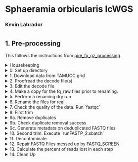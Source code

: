 # Sphaeramia orbicularis lcWGS 
### Kevin Labrador
#


## 1. Pre-processing


This follows the instructions from [pire_fq_gz_processing](https://github.com/philippinespire/pire_fq_gz_processing/blob/main/README.md).

<details>
	<summary>Housekeeping</summary>

1. Setup Computer 
	- Computer set-up following C.Bird's [instructions](https://github.com/kllabrador/TAMUCC_GCL_Bioinformatics/blob/main/ComputerSetUp.md)
  
2. Go to [pire_fq_gz_processing](https://github.com/philippinespire/pire_fq_gz_processing/blob/main/README.md). Follow instructions.

3. Identify HPC being used: Wahab
  
4. Log-in to Wahab

```bash
ssh hpc-0289@wahab.hpc.odu.edu
# Refer to private notes for password
```
</details>


<details>
	<summary>0. Set up directory</summary>
	
- Go to E.Garcia's directory 
- All directories have already been prepared beforehand, so there is no need to create a personal subdirectory.

```bash
cd /home/e1garcia/shotgun_PIRE/pire_lcwgs_data_processing/sphaeramia_orbicularis
```

- Go to the assigned working directories and create the following subdirs:
  
```bash
mkdir fq_fp1 fq_fp1_clmp fq_fp1_clmp_fp2 fq_fp1_clmp_fp2_fqscrn fq_fp1_clmp_fp2_fqscrn_rprd
```
</details>


<details>
	<summary>1. Download data from TAMUCC grid</summary>

> This was already done by E.Garcia.

</details>


<details>
	<summary>2. Proofread the decode file(s)</summary>

- Review the decode file

```bash
cd ./fq_raw
less *SequenceNameDecode.txt
```

>The naming convention for the decode file's Extraction_ID was not followed. Details are as follows:
>> whitespace within name (e.g., `Sor-Acan_049-Ex1-1E -lcwgs-1-T`)

> Is the dataset complete?

>> No, there is an excess of samples. It should be 221, not 223\
>> There were sequences from an old sequencing run that were transferred that should not have been (S.Magnuson)\

> Delete the following sequences from the fq_raw directory:
>> SoC0301809F\
>> SoC0301809G\
>> SoC0301809H\

```
#!bin/bash

sequence_dir="/home/e1garcia/shotgun_PIRE/pire_lcwgs_data_processing/sphaeramia_orbicularis/fq_raw"
#seqID=("SoC0301809F" "SoC0301809G" "SoC0301809H") # This only records G and H, not F, which is weird.
seqID=("SoC0301809")
outfile="delete_seq.out"

for file in $(find $sequence_dir -name "*.fq.gz"); do
        for seqID in "${seqID[@]}"; do
                if [[ $file =~ $seqID ]]; then
                        echo "Deleting file: $file" >> $outfile
                        rm -i $file
                        break
                fi
        done
done

```

> Download "SoC0604808A" data from TAMUCC grid

```
cd /home/e1garcia/shotgun_PIRE/pire_lcwgs_data_processing/sphaeramia_orbicularis/fq_raw

wget https://gridftp.tamucc.edu/genomics/20230123_PIRE-Sor-lcwgs-testlane/SoC0604808A_CKDL220033557-1A_HJFC3CCX2_L4_1.fq.gz
wget https://gridftp.tamucc.edu/genomics/20230123_PIRE-Sor-lcwgs-testlane/SoC0604808A_CKDL220033557-1A_HJFC3CCX2_L4_2.fq.gz
```

> Recheck dataset. There should be 221 samples.
>> Yes. There are 221 samples.

> Are there duplicate of libraries?
>> No	

</details>


<details>
	<summary>3. Edit the decode file</summary>

> Decode file was renamed (*original_deprecated.txt), and copy was then created (*fixed.txt) and edited as per naming convention.
>> Second underscore was changed into a dash
    
```
mv Sor_lcwgsTestLane_SequenceNameDecode.txt Sor_lcwgsTestLane_SequenceNameDecode_original_deprecated.txt
cp *deprecated.txt Sor_lcwgsTestLane_SequenceNameDecode_fixed.txt

sed "s/ \-/\-/" *fixed.txt

# Check if the naming error is fixed. If so,
sed -i "s/ \-\/\-/" *fixed.txt
```
</details>


<details>
	<summary>4. Make a copy for the fq_raw files prior to renaming.</summary>

```
mkdir /RC/group/rc_carpenterlab_ngs/shotgun_PIRE/pire_lcwgs_data_processing/sphaeramia_orbicularis
mkdir /RC/group/rc_carpenterlab_ngs/shotgun_PIRE/pire_lcwgs_data_processing/sphaeramia_orbicularis/fq_raw

cd /home/e1garcia/shotgun_PIRE/pire_lcwgs_data_processing/sphaeramia_orbicularis/fq_raw
screen cp ./* /RC/group/rc_carpenterlab_ngs/shotgun_PIRE/pire_lcwgs_data_processing/sphaeramia_orbicularis/fq_raw

# `ctrl+A` and then `d` to detach from `screen` terminal

```

</details>


<details>
	<summary>5. Perform a renaming dry run</summary>

- Use the fixed decode file to rename the raw `fq.gz` files. Use the pre-written bash script for renaming.
  
```bash
cd /home/e1garcia/shotgun_PIRE/pire_lcwgs_data_processing/sphaeramia_orbicularis/fq_raw
bash /home/e1garcia/shotgun_PIRE/pire_fq_gz_processing/renameFQGZ.bash Sor_lcwgsTestLane_SequenceNameDecode_fixed.txt
```

</details>


<details>
	<summary>6. Rename the files for real</summary>

```bash

bash /home/e1garcia/shotgun_PIRE/pire_fq_gz_processing/renameFQGZ.bash  Sor_lcwgsTestLane_SequenceNameDecode_fixed.txt rename
			
#you will need to say y 2X
```

</details>


<details>
	<summary>7. Check the quality of the data. Run `fastqc`</summary>

```
cd /home/e1garcia/shotgun_PIRE/pire_lcwgs_data_processing/sphaeramia_orbicularis>
sbatch --mail-user=klabrador@islander.tamucc.edu --mail-type=END /home/e1garcia/shotgun_PIRE/pire_fq_gz_processing/Multi_FASTQC.sh "fq_raw" "fqc_raw_report" "fq.gz"
```
> Job submitted on 2023-01-28
>> jobID: 1224222
>> job finished; runtime not recorded 

### MultiQC output

```
Potential Issues:
	* % duplication 
		* Alb: 2.40 - 24.10%
		* Con: 5.10 - 13.30%
	* GC Content 
		* Alb: 37 - 58% 
		* Con: 39 - 44%
	* number of reads 
		* Alb: 0 - 6 M
		* Con: 0.4 - 7.1 M 
```
> Ask Chris how to detect "potential issues".

</details>


<details>
	<summary>8. First trim</summary>

- Execute `runFASTP_1st_trim.sbatch`

```
cd /home/e1garcia/shotgun_PIRE/pire_lcwgs_data_processing/sphaeramia_orbicularis

sbatch --mail-user=klabrador@islander.tamucc.edu --mail-type=END ../../pire_fq_gz_processing/runFASTP_1st_trim.sbatch fq_raw fq_fp1
```
> Job submitted on 2023-01-29
>> jobID: 1224228
>> job finished; runtime: 00:14:33

Potential issues:

	* % duplication -
		* Alb: 0.40 - 14.20%, Contemp: 5.40 - 9.50%
	* GC content -
		* Alb: 34.00 - 59.40%, Contemp: 37.60 - 41.80%
	* passing filter -
		* Alb: 86.70 - 97.80%, Contemp: 91.40 - 97.70%
	* % adapter -
		* Alb: 16.30 - 96.90%, Contemp: 8.60 - 85.80%
	* number of reads -
		* Alb: 0.081 - 11.7 M, Contemp: 0.74 - 13.8 M

</details>


<details>
        <summary>9a. Remove duplicates</summary>


```
cd /home/e1garcia/shotgun_PIRE/pire_lcwgs_data_processing/sphaeramia_orbicularis

# Check the number of idle nodes on main partition
sinfo -p main | grep "idle" | wc -l

# There wereno available idle nodes. Set to 20.
bash ../../pire_fq_gz_processing/runCLUMPIFY_r1r2_array.bash fq_fp1 fq_fp1_clmp /scratch/hpc-0289 20

```

> Job submitted on 2023-01-29
>> jobID: 1224723\
>> job finished; runtime: not recorded


> Ask Chris how to check the number of available nodes.

</details>


<details>
        <summary>9b. Check duplicate removal success</summary>

```
cd /home/e1garcia/shotgun_PIRE/pire_lcwgs_data_processing/sphaeramia_orbicularis

salloc #because R is interactive and takes a decent amount of memory, we want to grab an interactive node to run this
enable_lmod
module load container_env mapdamage2

# Install tidyverse
crun R
install.packages ("tidyverse") # typed "yes" on all prompts.

exit #to relinquish the interactive node

#when the install is complete, exit R with the following keystroke combo: ctrl-d (typing q() also works)
#type "n" when asked about saving the environment

#you are now in the shell environment and you should be able to run the checkClumpify script
crun R < /home/e1garcia/shotgun_PIRE/pire_fq_gz_processing/checkClumpify_EG.R --no-save

exit # to relinquish the interactive mode.
```

> Clumpify Successfully worked on all samples

</details>


<details>
        <summary>9c. Generate metadata on deduplicated FASTQ files</summary>

```
cd /home/e1garcia/shotgun_PIRE/pire_lcwgs_data_processing/sphaeramia_orbicularis

sbatch --mail-user=klabrador@islander.tamucc.edu --mail-type=END /home/e1garcia/shotgun_PIRE/pire_fq_gz_processing/Multi_FASTQC.sh "fq_fp1_clmp" "fqc_clmp_report"  "fq.gz"sbatch /home/e1garcia/shotgun_PIRE/pire_fq_gz_processing/Multi_FASTQC.sh "fq_fp1_clmp" "fqc_clmp_report"  "fq.gz"

```
> job submitted on 2023-01-29
>> jobID: 1225344\
>> job finished; runtime: not recorded

</details>


<details>
        <summary>10. Second trim. Execute `runFASTP_2.sbatch`</summary>

```
cd /home/e1garcia/shotgun_PIRE/pire_lcwgs_data_processing/sphaeramia_orbicularis

sbatch --mail-user=klabrador@islander.tamucc.edu --mail-type=END ../../pire_fq_gz_processing/runFASTP_2_cssl.sbatch fq_fp1_clmp fq_fp1_clmp_fp2
```

> job submitted on 2023-01-30
>> jobID: 1225355\
>> job finished; runtime: 00:13:41


### MultiQC Report

Potential issues:

	* % duplication -
		* Alb: 0.10 - 5.60%, Contemp: 0.90 - 3.00%
	* GC content -
		* Alb: 33.90 - 59.20%, Contemp: 37.50 - 41.80%
	* passing filter -
		* Alb: 97.70 - 99.60%, Contemp: 97.60 - 99.40%
	* % adapter -
		* Alb: 0.30 - 2.00%, Contemp: 0.20 - 1.60%
	* number of reads 
		* Alb: 0.079 - 9.76 M, Contemp: 0.675 - 12.31 M

</details>


<details>
        <summary>11. Decontaminate</summary>

```
cd /home/e1garcia/shotgun_PIRE/pire_lcwgs_data_processing/sphaeramia_orbicularis 
bash ../../pire_fq_gz_processing/runFQSCRN_6.bash fq_fp1_clmp_fp2 fq_fp1_clmp_fp2_fqscrn 20

# check to be sure the job is running
watch squeue -u hpc-0289

```
> Job submitted on 2023-01-30
>> jobID: 1225384

> Job cancelled on 2023-02-01
>> The remaining jobs are stuck. There was no writing in the destination dir since yesterday. - C.Bird
```
scancel 1225383
```

> Additional Instructions
>> While there are no active jobs, make a dir called "logs" and then move the *.out files into it.


```
mkdir logs
mv *.out logs
```

> To rerun just those 4 libraries that got stuck, I would make a new dir: fq_fp1_clmp_fp2_stragglers. Then, use mv to move the 4 libraries that didn't complete into that new dir. Then, run fqscrn again with the new stragglers dir and the same fq_fp1_clmp_fqscrn destination dir


```
mkdir fq_fp1_clmp_fp2_stragglers
```

> How to identify the stuck libraries?
>> Go to fq_fp1_clmp_fp2, then ls -lh.\
>> Count from the top down to the 19th lib.\
>> Then, take a look in fq_fp1_clmp_fp2_fqscrn.\
>> Confirm that the files for the lib are either missing or really small in size compared to the previous libs.

> Created a bash script to move selected files into the *stragglers directory.

```
#!bin/bash

# Used in: Step 11. Decontaminate
## The jobs were stuck and there was no writing in the destination directory for some time now.
## Stragglers were identified by looking at both the indir ("../fq_fp1_clmp_fp2") and outdir ("../fq_fp1_clmp_fp2_fqscrn").
## These are the missing files:

### Sor-ABur_007-Ex1-12G-lcwgs-1-T.clmp.fp2_r2
### Sor-ABur_010-Ex1-3H-lcwgs-1-T.clmp.fp2_r2
### Sor-ABur_011-Ex1-4H-lcwgs-1-T.clmp.fp2_r1
### Sor-ABur_011-Ex1-4H-lcwgs-1-T.clmp.fp2_r2
### Sor-ABur_012-Ex1-5H-lcwgs-1-T.clmp.fp2_r2

indir="/home/e1garcia/shotgun_PIRE/pire_lcwgs_data_processing/sphaeramia_orbicularis/fq_fp1_clmp_fp2"
outdir="/home/e1garcia/shotgun_PIRE/pire_lcwgs_data_processing/sphaeramia_orbicularis/fq_fp1_clmp_fp2_stragglers"
id=("ABur_007" "ABur_010" "ABur_011" "ABur_012")

for id in "${id[@]}"; do
        files=$(find $indir -name "*$id*clmp.fp2_r*.fq.gz")

        for file in "${files[@]}"; do
                mv $file $outdir
        done

        echo "${files[@]}" >> $indir/list_of_stragglers.txt
done
```

Rerun FQSCRN.

```
cd /home/e1garcia/shotgun_PIRE/pire_lcwgs_data_processing/sphaeramia_orbicularis
bash ../../pire_fq_gz_processing/runFQSCRN_6.bash fq_fp1_clmp_fp2_stragglers fq_fp1_clmp_fp2_fqscrn 20

# check to be sure the job is running
watch squeue -u hpc-0289

```
> Job submitted on 2023-02-02
>> jobID: 1233935/36 \
>> All finished except for Sor-ABur_010-Ex1-3H-lcwgs-1-T.clmp.fp2_r1\
>> Cancel job and redo run for the remaining straggler.\
>> Job cancelled on 2023-02-03

Redo subdir creation and rerun FQSCRN on second set of stragglers.

```
cd /home/e1garcia/shotgun_PIRE/pire_lcwgs_data_processing/sphaeramia_orbicularis
bash ../../pire_fq_gz_processing/runFQSCRN_6.bash fq_fp1_clmp_fp2_stragglers2 fq_fp1_clmp_fp2_fqscrn 20
```
> Job submitted on 2023-02-03
>> jobID: 1237853/54 \
>> job finished on 2023-02-03 @ 23:24

I found another straggler: Sor-ACan_022-Ex1-10B-lcwgs-1-T.clmp.fp2_r1
Process the straggler.

> To organize the stragglers, I decided to create subdirectories within the *straggler directory.


```
# Organize stragglers subirectory.
mkdir /home/e1garcia/shotgun_PIRE/pire_lcwgs_data_processing/sphaeramia_orbicularis/fq_fp1_clmp_fp2_stragglers/batch02
mv /home/e1garcia/shotgun_PIRE/pire_lcwgs_data_processing/sphaeramia_orbicularis/fq_fp1_clmp_fp2_stragglers2/* /home/e1garcia/shotgun_PIRE/pire_lcwgs_data_processing/sphaeramia_orbicularis/fq_fp1_clmp_fp2_stragglers/batch02

# Move Sor-ACan_022-Ex1-10B stragglers to batch03 directory
mkdir /home/e1garcia/shotgun_PIRE/pire_lcwgs_data_processing/sphaeramia_orbicularis/fq_fp1_clmp_fp2_stragglers/batch03
mv /home/e1garcia/shotgun_PIRE/pire_lcwgs_data_processing/sphaeramia_orbicularis/fq_fp1_clmp_fp2/Sor-ACan_022-Ex1-10B-lcwgs-1-T.clmp.fp2_r*.fq.gz /home/e1garcia/shotgun_PIRE/pire_lcwgs_data_processing/sphaeramia_orbicularis/fq_fp1_clmp_fp2_stragglers/batch03

# Rerun FQSCRN on batch03 stragglers.
cd /home/e1garcia/shotgun_PIRE/pire_lcwgs_data_processing/sphaeramia_orbicularis
bash ../../pire_fq_gz_processing/runFQSCRN_6.bash fq_fp1_clmp_fp2_stragglers/batch03 fq_fp1_clmp_fp2_fqscrn 20
```

> Job submitted on 2023-02-04 @ 20:12
>> jobID: 1238185/86
>> job finished on 2023-02-04 @ 21:52

Check if all files were successfully completed.

```
ls fq_fp1_clmp_fp2_fqscrn/*tagged.fastq.gz | wc -l
# 442

ls fq_fp1_clmp_fp2_fqscrn/*tagged_filter.fastq.gz | wc -l 
# 442

ls fq_fp1_clmp_fp2_fqscrn/*screen.txt | wc -l
# 442

ls fq_fp1_clmp_fp2_fqscrn/*screen.png | wc -l
# 442

ls fq_fp1_clmp_fp2_fqscrn/*screen.html | wc -l
# 442

```

Check out files for errors

```
grep 'error' slurm-fqscrn.*out
# Enumerates all the cancelled job: 1225383, 1233935

grep 'No reads in' slurm-fqscrn.*out
# None returned

```

Run MULTIQC for the *fqscrn output.

```
cd /home/e1garcia/shotgun_PIRE/pire_lcwgs_data_processing/sphaeramia_orbicularis

sbatch ../../pire_fq_gz_processing/runMULTIQC.sbatch fq_fp1_clmp_fp2_fqscrn fastq_screen_report
```

> Job submitted on 2023-02-04 @ 23:52
>> jobID: not recorded 
>> jobFinished on 2023-02-05 @ ~ 00:10

### MultiQC Report

Potential issues:

        * one hit, one genome, no ID -
                * Alb: , Contemp: 
        * no one hit, one genome to any potential contaminators (bacteria, virus, human, etc) -
                * Alb: , Contemp: 


</details>


<details>
        <summary>12. Repair FASTQ Files messed up by FASTQ_SCREEN</summary>

```
cd /home/e1garcia/shotgun_PIRE/pire_lcwgs_data_processing/sphaeramia_orbicularis

sbatch ../../pire_fq_gz_processing/runREPAIR.sbatch fq_fp1_clmp_fp2_fqscrn fq_fp1_clmp_fp2_fqscrn_rprd 40

```

> Job submitted on 2023-02-04 @ 23:57
>> jobID: 1238233 \
>> jobFinished on 2023-02-05 @ 00:08

Run Multi_FASTQ.sh on output files.

```
cd /home/e1garcia/shotgun_PIRE/pire_lcwgs_data_processing/sphaeramia_orbicularis

sbatch /home/e1garcia/shotgun_PIRE/pire_fq_gz_processing/Multi_FASTQC.sh "./fq_fp1_clmp_fp2_fqscrn_rprd" "fqc_rprd_report" "fq.gz"
```

> Job submitted on 2023-02-05 @ 00:10
>> jobID: 1238236 \
>> jobFinished on 2023-02-05 @ 00:22


### MultiQC Report

Potential issues:

	* % duplication -
		* Alb: 0.10 - 5.00%, Contemp: 0.80 - 3.30%
	* GC content -
		* Alb: 34 - 54%, Contemp: 37 - 41%
	* number of reads -
		* Alb: 0 - 4.4 M, Contemp: 0.3 - 5.5 M

</details>


<details>
        <summary>13. Calculate the percent of reads lost in each step</summary>

This is now accomplished in another way using the process_sequencing_metadata repo. Move onto the next step.

</details>


<details>
        <summary>14. Clean Up</summary>

Move `*.out` files into `logs` directory

```
cd 
mv *out logs/
```




